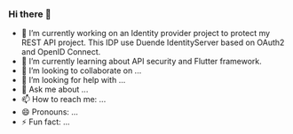 ### Hi there 👋


- 🔭 I’m currently working on an Identity provider project to protect my REST API project. This IDP use Duende IdentityServer based on OAuth2 and OpenID Connect.
- 🌱 I’m currently learning about API security and Flutter framework.
- 👯 I’m looking to collaborate on ...
- 🤔 I’m looking for help with ...
- 💬 Ask me about ...
- 📫 How to reach me: ...
- 😄 Pronouns: ...
- ⚡ Fun fact: ...

